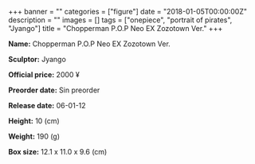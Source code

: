 +++
banner = ""
categories = ["figure"]
date = "2018-01-05T00:00:00Z"
description = ""
images = []
tags = ["onepiece", "portrait of pirates", "Jyango"]
title = "Chopperman P.O.P Neo EX Zozotown Ver."
+++

**Name:** Chopperman P.O.P Neo EX Zozotown Ver.

**Sculptor:** Jyango

**Official price:** 2000 ¥

**Preorder date:** Sin preorder

**Release date:** 06-01-12

**Height:** 10 (cm)

**Weight:** 190 (g)

**Box size:** 12.1 x 11.0 x 9.6 (cm)
